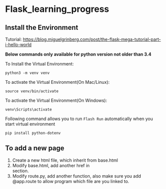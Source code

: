 # Flask_learning_progress

## Install the Environment
Tutorial: https://blog.miguelgrinberg.com/post/the-flask-mega-tutorial-part-i-hello-world

**Below commands only available for python version not older than 3.4**


To Install the Virtual Environment:

`python3 -m venv venv`

To activate the Virtual Environment(On Mac/Linux):

`source venv/bin/activate`

To activate the Virtual Environment(On Windows):

`venv\Scripts\activate`

Following command allows you to run `Flash Run` automatically when you start virtual environment

`pip install python-dotenv`


## To add a new page 

1. Create a new html file, which inherit from base.html 
2. Modify base.html, add another href in <div></div> section.
3. Modify route.py, add another function, also make sure you add @app.route to allow 
program which file are you linked to.


